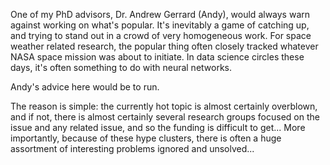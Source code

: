 
One of my PhD advisors, Dr. Andrew Gerrard (Andy), would always warn against
working on what's popular.  It's inevitably a game of catching up, and trying
to stand out in a crowd of very homogeneous work.  For space weather related research,
the popular thing often closely tracked whatever NASA space mission was about to
initiate.  In data science circles these days, it's often something to do with
neural networks.

Andy's advice here would be to run.  

The reason is simple: the currently hot topic is almost certainly overblown, and if not,
there is almost certainly several research groups focused on the issue and any related issue, 
and so the funding is difficult to get...  More importantly, because of these hype clusters,
there is often a huge assortment of interesting problems ignored and unsolved...

